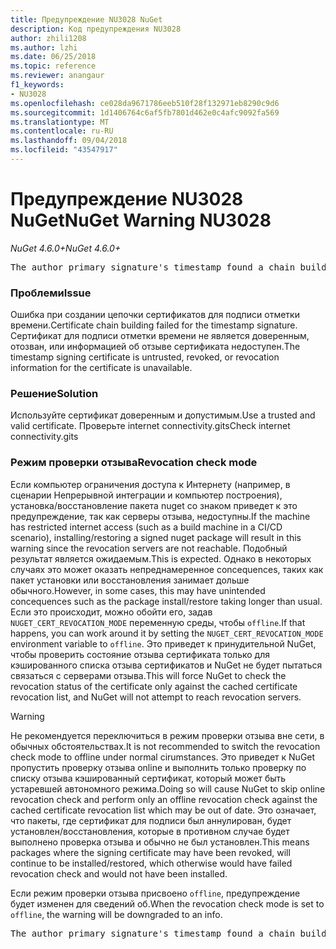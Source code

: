 ```yaml
---
title: Предупреждение NU3028 NuGet
description: Код предупреждения NU3028
author: zhili1208
ms.author: lzhi
ms.date: 06/25/2018
ms.topic: reference
ms.reviewer: anangaur
f1_keywords:
- NU3028
ms.openlocfilehash: ce028da9671786eeb510f28f132971eb8290c9d6
ms.sourcegitcommit: 1d1406764c6af5fb7801d462e0c4afc9092fa569
ms.translationtype: MT
ms.contentlocale: ru-RU
ms.lasthandoff: 09/04/2018
ms.locfileid: "43547917"
---
```

# <a name="nuget-warning-nu3028"></a><span data-ttu-id="a4be0-103">Предупреждение NU3028 NuGet</span><span class="sxs-lookup"><span data-stu-id="a4be0-103">NuGet Warning NU3028</span></span>

<span data-ttu-id="a4be0-104">*NuGet 4.6.0+*</span><span class="sxs-lookup"><span data-stu-id="a4be0-104">*NuGet 4.6.0+*</span></span>

<pre>The author primary signature's timestamp found a chain building issue: The revocation function was unable to check revocation because the revocation server could not be reached. For more information, visit https://aka.ms/certificateRevocationMode</pre>

### <a name="issue"></a><span data-ttu-id="a4be0-105">Проблеми</span><span class="sxs-lookup"><span data-stu-id="a4be0-105">Issue</span></span>
<span data-ttu-id="a4be0-106">Ошибка при создании цепочки сертификатов для подписи отметки времени.</span><span class="sxs-lookup"><span data-stu-id="a4be0-106">Certificate chain building failed for the timestamp signature.</span></span> <span data-ttu-id="a4be0-107">Сертификат для подписи отметки времени не является доверенным, отозван, или информацией об отзыве сертификата недоступен.</span><span class="sxs-lookup"><span data-stu-id="a4be0-107">The timestamp signing certificate is untrusted, revoked, or revocation information for the certificate is unavailable.</span></span>

### <a name="solution"></a><span data-ttu-id="a4be0-108">Решение</span><span class="sxs-lookup"><span data-stu-id="a4be0-108">Solution</span></span>
<span data-ttu-id="a4be0-109">Используйте сертификат доверенным и допустимым.</span><span class="sxs-lookup"><span data-stu-id="a4be0-109">Use a trusted and valid certificate.</span></span> <span data-ttu-id="a4be0-110">Проверьте internet connectivity.gits</span><span class="sxs-lookup"><span data-stu-id="a4be0-110">Check internet connectivity.gits</span></span>

### <a name="revocation-check-mode"></a><span data-ttu-id="a4be0-111">Режим проверки отзыва</span><span class="sxs-lookup"><span data-stu-id="a4be0-111">Revocation check mode</span></span>
<span data-ttu-id="a4be0-112">Если компьютер ограничения доступа к Интернету (например, в сценарии Непрерывной интеграции и компьютер построения), установка/восстановление пакета nuget со знаком приведет к это предупреждение, так как серверы отзыва, недоступны.</span><span class="sxs-lookup"><span data-stu-id="a4be0-112">If the machine has restricted internet access (such as a build machine in a CI/CD scenario), installing/restoring a signed nuget package will result in this warning since the revocation servers are not reachable.</span></span> <span data-ttu-id="a4be0-113">Подобный результат является ожидаемым.</span><span class="sxs-lookup"><span data-stu-id="a4be0-113">This is expected.</span></span>
<span data-ttu-id="a4be0-114">Однако в некоторых случаях это может оказать непреднамеренное concequences, таких как пакет установки или восстановления занимает дольше обычного.</span><span class="sxs-lookup"><span data-stu-id="a4be0-114">However, in some cases, this may have unintended concequences such as the package install/restore taking longer than usual.</span></span> <span data-ttu-id="a4be0-115">Если это происходит, можно обойти его, задав `NUGET_CERT_REVOCATION_MODE` переменную среды, чтобы `offline`.</span><span class="sxs-lookup"><span data-stu-id="a4be0-115">If that happens, you can work around it by setting the `NUGET_CERT_REVOCATION_MODE` environment variable to `offline`.</span></span> <span data-ttu-id="a4be0-116">Это приведет к принудительной NuGet, чтобы проверить состояние отзыва сертификата только для кэшированного списка отзыва сертификатов и NuGet не будет пытаться связаться с серверами отзыва.</span><span class="sxs-lookup"><span data-stu-id="a4be0-116">This will force NuGet to check the revocation status of the certificate only against the cached certificate revocation list, and NuGet will not attempt to reach revocation servers.</span></span>

> [!Warning]
> <span data-ttu-id="a4be0-117">Не рекомендуется переключиться в режим проверки отзыва вне сети, в обычных обстоятельствах.</span><span class="sxs-lookup"><span data-stu-id="a4be0-117">It is not recommended to switch the revocation check mode to offline under normal cirumstances.</span></span> <span data-ttu-id="a4be0-118">Это приведет к NuGet пропустить проверку отзыва online и выполнить только проверку по списку отзыва кэшированный сертификат, который может быть устаревшей автономного режима.</span><span class="sxs-lookup"><span data-stu-id="a4be0-118">Doing so will cause NuGet to skip online revocation check and perform only an offline revocation check against the cached certificate revocation list which may be out of date.</span></span> <span data-ttu-id="a4be0-119">Это означает, что пакеты, где сертификат для подписи был аннулирован, будет установлен/восстановления, которые в противном случае будет выполнено проверка отзыва и обычно не был установлен.</span><span class="sxs-lookup"><span data-stu-id="a4be0-119">This means packages where the signing certificate may have been revoked, will continue to be installed/restored, which otherwise would have failed revocation check and would not have been installed.</span></span>

<span data-ttu-id="a4be0-120">Если режим проверки отзыва присвоено `offline`, предупреждение будет изменен для сведений об.</span><span class="sxs-lookup"><span data-stu-id="a4be0-120">When the revocation check mode is set to `offline`, the warning will be downgraded to an info.</span></span>

<pre>The author primary signature's timestamp found a chain building issue: The revocation function was unable to check revocation because the certificate is not available in the cached certificate revocation list and NUGET_CERT_REVOCATION_MODE environment variable has been set to offline. For more information, visit https://aka.ms/certificateRevocationMode.</pre>
